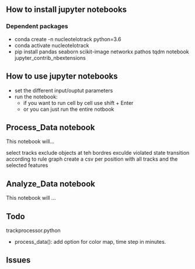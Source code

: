 ## How to install jupyter notebooks

### Dependent packages

- conda create -n nucleotelotrack python=3.6
- conda activate nucleotelotrack
- pip install pandas seaborn scikit-image networkx pathos tqdm notebook jupyter_contrib_nbextensions

## How to use jupyter notebooks

- set the different input/ouptut parameters
- run the notebook:
  - if you want to run cell by cell use shift + Enter
  - or you can just run the entire notbook

## Process_Data notebook
This notebook will...

select tracks
exclude objects at teh bordres
exculde violated state transition according to rule graph
create a csv per position with all tracks and the selected features

## Analyze_Data notebook
This notebook will ...

## Todo

trackprocessor.python
- process_data(): add option for color map, time step in minutes.

## Issues
